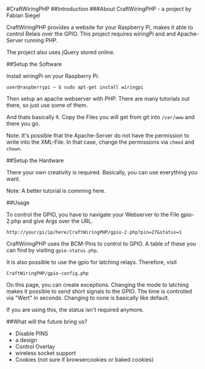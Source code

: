 #CraftWiringPHP
##Introduction
###About
CraftWiringPHP - a project by Fabian Siegel

CraftWiringPHP provides a website for your Raspberry Pi, makes it able to control Relais over the GPIO.
This project requires wiringPi and and Apache-Server running PHP. 

The project also uses jQuery stored online.

##Setup the Software

Install wiringPi on your Raspberry Pi:

`user@raspberrypi ~ $ sudo apt-get install wiringpi`

Then setup an apache webserver with PHP. There are many tutorials out there, so just use some of them.

And thats basically it. Copy the Files you will get from git into `/var/www` and there you go.

Note: It's possible that the Apache-Server do not have the permission to write into the XML-File. In that case, change the permissions via `chmod` and `chown`.

##Setup the Hardware

There your own creativity is required. Basically, you can use everything you want.

Note: A better tutorial is comming here.

##Usage

To control the GPIO, you have to navigate your Webserver to the File gpio-2.php and give Args over the URL.

`http://your/pi/ip/here/CraftWiringPHP/gpio-2.php?pin=27&status=1`

CraftWiringPHP uses the BCM-Pins to control to GPIO. A table of these you can find by visiting `gpio-status.php`.

It is also possible to use the gpio for latching relays. Therefore, visit

`CraftWiringPHP/gpio-config.php`

On this page, you can create exceptions. Changing the mode to latching makes it possible to send short signals to the GPIO. The time is controlled via "Wert" in seconds.
Changing to none is basically like default.

If you are using this, the status isn't required anymore.

##What will the future bring us?

* Disable PINS
* a design
* Control Overlay
* wireless socket support
* Cookies (not sure if browsercookies or baked cookies)
